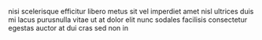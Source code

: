 nisi scelerisque efficitur libero metus sit vel imperdiet amet nisl ultrices
duis mi lacus purusnulla vitae ut at dolor elit nunc sodales facilisis
consectetur egestas auctor at dui cras sed non in